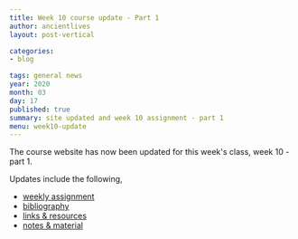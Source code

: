 ```yaml
---
title: Week 10 course update - Part 1
author: ancientlives
layout: post-vertical

categories:
- blog

tags: general news
year: 2020
month: 03
day: 17
published: true
summary: site updated and week 10 assignment - part 1
menu: week10-update
---
```


The course website has now been updated for this week's class, week 10 - part 1.

Updates include the following,

* [weekly assignment](/weekly_assignment)
* [bibliography](/bibliography)
* [links & resources](/links)
* [notes & material](/notes)
